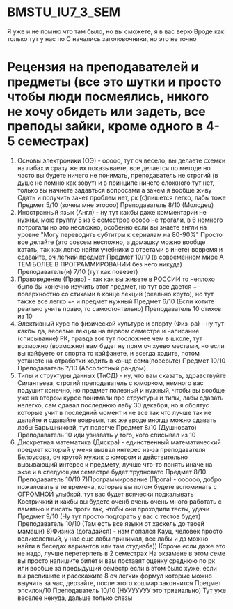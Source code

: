 # BMSTU_IU7_3_SEM
 Я уже и не помню что там было, но вы сможете, я в вас верю
Вроде как только тут у нас по С начались заголовочники, но это не точно
# Рецензия на преподавателей и предметы (все это шутки и просто чтобы люди посмеялись, никого не хочу обидеть или задеть, все преподы зайки, кроме одного в 4-5 семестрах)
1) Основы электроники (ОЭ) - ооооо, тут оч весело, вы делаете схемки на лабах и сразу же их показываете, все делается по методе но часто вы будете ничего не понимать, преподаватель не строгий (в душе не помню как зовут) и в принципе ничего сложного тут нет, только вы начнете задавться вопросами а зачем я вообще живу
Сдать и получить зачет проблем нет, рк (с)пишется легко, лабы тоже
Предмет 5/10 (зочем мне этоооо) Преподаватель 8/10 (Молодец)
2) Иностранный язык (Англ) - ну тут какбы даже комментарии не нужны, мою группу 5 из 6 семестров особо не трогали, в 6 немного потрогали но это несложно, особенно если вы знаете англи на уровне "Могу переводить субтитры к сериалам на 80-90%"
Просто все делайте (это совсем несложно, а домашку можно вообще катать, так как легко найти учебники с ответами в инете) вовремя и сдавайте, оч легкий предмет
Предмет 10/10 (в современном мире А ТЕМ БОЛЕЕ В ПРОГРАММИРОВАНИИ без него никуда) Преподаватель(и) 7/10 (тут как повезет)
3) Правоведение (Право) - так как вы живете в РОССИИ то неплохо было бы конечно изучить этот предмет, но тут все дается +- поверхностно со стихами в конце лекций (реально круто), но тут также все легко +- и предмет нужный
Предмет 6/10 (Если хотите реально учить право, то самостоятельно) Преподаватель 10 стихов из 10 
4) Элективный курс по физической культуре и спорту (Физ-ра) - ну тут какбы да, веселые лекции на первом семестре и написание (списывание) РК, правда вот тут посложнее чем в школе, тут возможно (возможно) вам будет ну прям оч хуево местами, но если вы кайфуете от спорта то кайфанете, и всегда ходите, потом устанете на отработки ходить в конце сема(поверьте)
Предмет 10/10 Преподаватель ?/10 (Абсолютный рандом)
5) Типы и структуры данных (ТиСД) - ну, что вам сказать, здравствуйте Силантьева, строгий преподаватель с юморком, немного вас подушит конечно, но предмет полезный и нужный, чтобы вы вообще уже на втором курсе понимали про структуры и типы, лабы сдавать нелегко, сам сдавал последнюю лабу 30 декабря, но я оболтус которые учит в последний момент и не все так что лучше так не делайте и сдавайте вовремя, так же вроде иногда можно сдавать лабы Барышниковй, тут полегче
Предмет 8/10 (Душновато) Преподаватель 10 иди узнавать у того, кого списывал из 10
6) Дискретная математика (Дискра) - единственный математический предмет который у меня вызвал интерес из-за преподавателя Белоусова, оч крутой мужик с юмором и действительно вызывающий интерес к предмету, лучше что-то понять иначе на экзе и в следующем семестре будет трудновато
Предмет 8/10 Преподаватель 10/10
7)Программирование (Прога) - оооооо, добро пожаловать в те времена, которые вы потом будете вспоминать с ОГРОМНОЙ улыбкой, тут вас будет всячески подкалывать Костричкий и какбы вы будете оченб очень очень много работать с памятью и писать проги так, чтобы они проходили тесты, удачи
Предмет 9/10 (Ну тут просто подгорать у вас с тестов будет) Преподаватель 10/10 (Там есть все языки от хаскель до твоей мамаши)
8)Физика (догадайся) - нам попался Кауц, человек просто великолепный, у нас еще лабы принимал, все лабы и дз можно найти в беседах вариантов или там студизба))
Короче если даже это не надо, лучше перетерпеть в 2 семестрах
На экзамене в этом семе вы просто напишите билет и вам поставят оценку среднюю по рк или вообще за предыдущий семестр если в этом было хуже, если вы распишите и расскажите 8 оч легких формул которые можно выучить за час, дерзайте, после этого кошмар закончится
Предмет эпсилон/10 Преподаватель 10/10 (НУУУУУУУ это тривиально)
Тут уже веселее некуда, дальше только слезы

